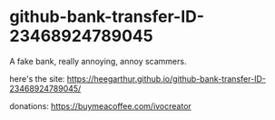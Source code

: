 # github-bank-transfer-ID-23468924789045
A fake bank, really annoying, annoy scammers. 

here's the site: https://heegarthur.github.io/github-bank-transfer-ID-23468924789045/

donations:
https://buymeacoffee.com/ivocreator

